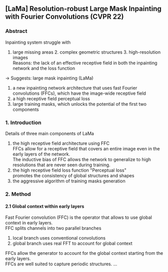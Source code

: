 ## [LaMa] Resolution-robust Large Mask Inpainting with Fourier Convolutions (CVPR 22)
### Abstract
Inpainting system struggle with  
1. large missing areas 2. complex geometric structures 3. high-resolution images  
Reasons: the lack of an effective receptive field in both the inpainting network and the loss function  
  
-> Suggests: large mask inpainting (LaMa)  
1) a new inpainting network architecture that uses fast Fourier convolutions (FFCs), which have the image-wide receptive field  
2) a high receptive field perceptual loss  
3) large training masks, which unlocks the potential of the first two components  
### 1. Introduction
Details of three main components of LaMa  
1) the high receptive field architecture using FFC  
FFCs allow for a receptive field that covers an entire image even in the early layers of the network.  
The inductive bias of FFC allows the network to generalize to high resolutions that are never seen during training.  
2) the high receptive field loss function "Perceptual loss"  
promotes the consistency of global structures and shapes  
3) the aggressive algorithm of training masks generation  

### 2. Method
#### 2.1 Global context within early layers
Fast Fourier convolution (FFC) is the operator that allows to use global context in early layers.  
FFC splits channels into two parallel branches  
1) local branch uses conventional convolutions  
2) global branch uses real FFT to account for global context  
  
FFCs allow the generator to account for the global context starting from the early layers.  
FFCs are well suited to capture periodic structures.
...